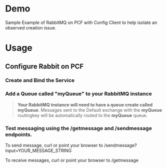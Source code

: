 # Demo

Sample Example of RabbitMQ on PCF with Config Client to help isolate an observed creation issue. 

# Usage

## Configure Rabbit on PCF

### Create and Bind the Service

###  Add a Queue called "myQueue" to your RabbitMQ instance

> **Your RabbitMQ instance will need to have a queue create called myQueue**. Messages sent to the Default exchange with the **myQueue** routingkey will be automatically routed to the **myQueue** queue.

### Test messaging using the /getmessage and /sendmessage endpoints.

To send message, curl or point your browser to /sendmessage?input=YOUR_MESSAGE_STRING

To receive messages, curl or point your browser to /getmessage